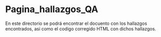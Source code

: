 # Pagina_hallazgos_QA


En este directorio se podrá encontrar el docuento con los hallazgos encontrados, asi como el codigo corregido HTML con dichos hallazgos.
